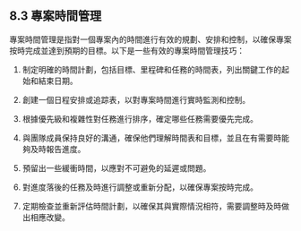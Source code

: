 ## 8.3 專案時間管理

專案時間管理是指對一個專案內的時間進行有效的規劃、安排和控制，以確保專案按時完成並達到預期的目標。以下是一些有效的專案時間管理技巧：

1. 制定明確的時間計劃，包括目標、里程碑和任務的時間表，列出關鍵工作的起始和結束日期。

2. 創建一個日程安排或追踪表，以對專案時間進行實時監測和控制。

3. 根據優先級和複雜性對任務進行排序，確定哪些任務需要優先完成。

4. 與團隊成員保持良好的溝通，確保他們理解時間表和目標，並且在有需要時能夠及時報告進度。

5. 預留出一些緩衝時間，以應對不可避免的延遲或問題。

6. 對進度落後的任務及時進行調整或重新分配，以確保專案按時完成。

7. 定期檢查並重新評估時間計劃，以確保其與實際情況相符，需要調整時及時做出相應改變。